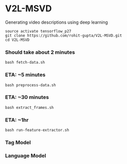 # V2L-MSVD
Generating video descriptions using deep learning

```shell
source activate tensorflow_p27
git clone https://github.com/rohit-gupta/V2L-MSVD.git
cd V2L-MSVD
```

### Should take about 2 minutes
```shell
bash fetch-data.sh
```

### ETA: ~5 minutes
```shell
bash preprocess-data.sh
```

### ETA: ~30 minutes
```shell
bash extract_frames.sh
```

### ETA: ~1hr 
```shell
bash run-feature-extractor.sh
```

### Tag Model

### Language Model
